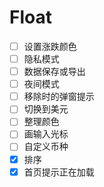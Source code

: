 # Float

- [ ] 设置涨跌颜色
- [ ] 隐私模式
- [ ] 数据保存或导出
- [ ] 夜间模式
- [ ] 移除时的弹窗提示
- [ ] 切换到美元
- [ ] 整理颜色
- [ ] 画输入光标
- [ ] 自定义币种
- [x] 排序
- [x] 首页提示正在加载

